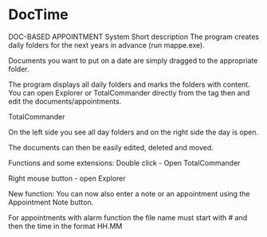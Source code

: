 # DocTime
DOC-BASED APPOINTMENT System
Short description
The program creates daily folders for the next years in advance (run mappe.exe).

Documents you want to put on a date are simply dragged to the appropriate folder.

The program displays all daily folders and marks the folders with content. You can open Explorer or TotalCommander directly from the tag then and edit the documents/appointments.

TotalCommander

On the left side you see all day folders and on the right side the day is open.

The documents can then be easily edited, deleted and moved.



Functions and some extensions:
Double click - Open TotalCommander

Right mouse button - open Explorer

New function: You can now also enter a note or an appointment using the Appointment Note button.

For appointments with alarm function the file name must start with # and then the time in the format HH.MM
